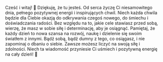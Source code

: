 Cześć i witaj! 🌟 Dziękuję, że tu jesteś. Od serca życzę Ci niesamowitego dnia, pełnego pozytywnej energii i inspirujących chwil. Niech każda chwila będzie dla Ciebie okazją do odkrywania czegoś nowego, do śmiechu i doświadczania radości. Bez względu na to, jakie cele stawiasz przed sobą, wierzę, że masz w sobie siłę i determinację, aby je osiągnąć. Pamiętaj, że każdy dzień to nowa szansa na rozwój, naukę i dzielenie się swoim światłem z innymi. Bądź sobą, bądź dumny z tego, co osiągasz, i nie zapominaj o dbaniu o siebie. Zawsze możesz liczyć na swoją siłę i zdolności. Niech ta wiadomość przyniesie Ci uśmiech i pozytywną energię na cały dzień! 💖
